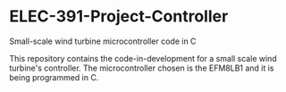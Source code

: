 # ELEC-391-Project-Controller
Small-scale wind turbine microcontroller code in C

This repository contains the code-in-development for a small scale wind turbine's controller. 
The microcontroller chosen is the EFM8LB1 and it is being programmed in C. 
